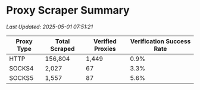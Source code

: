 # Proxy Scraper Summary

_Last Updated: 2025-05-01 07:51:21_

| Proxy Type | Total Scraped | Verified Proxies | Verification Success Rate |
|------------|--------------|------------------|--------------------------|
| HTTP | 156,804 | 1,449 | 0.9% |
| SOCKS4 | 2,027 | 67 | 3.3% |
| SOCKS5 | 1,557 | 87 | 5.6% |
